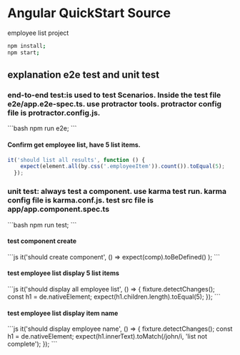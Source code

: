 # Angular QuickStart Source
employee list project
```bash
npm install;
npm start;
```

<h2>explanation e2e test and unit test</h2>

<h3>end-to-end test:is used to test Scenarios. Inside the test file e2e/app.e2e-spec.ts. use protractor tools. protractor config file is protractor.config.js.</h3>
```bash
npm run e2e;
```

<h4>Confirm get employee list, have 5 list items.</h4>

```js
it('should list all results', function () {
    expect(element.all(by.css('.employeeItem')).count()).toEqual(5);
  });
```

<h3>unit test: always test a component. use karma test run. karma config file is karma.conf.js. test src file is app/app.component.spec.ts</h3>
```bash
npm run test;
```
<h4>test component create</h4>
```js
it('should create component', () => expect(comp).toBeDefined() );
```

<h4>test employee list display 5 list items</h4>
```js
it('should display all employee list', () => {
    fixture.detectChanges();
    const h1 = de.nativeElement;
    expect(h1.children.length).toEqual(5); 
  });
```

<h4>test employee list display item name</h4>
```js
it('should display employee name', () => {
    fixture.detectChanges();
    const h1 = de.nativeElement;
    expect(h1.innerText).toMatch(/john/i,
      'list not complete');
  });
```
